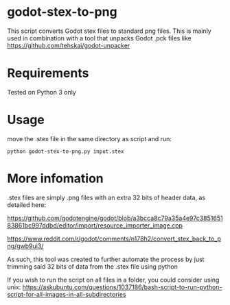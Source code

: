 # godot-stex-to-png

This script converts Godot stex files to standard png files. This is mainly used in combination with a tool that unpacks Godot .pck files 
like https://github.com/tehskai/godot-unpacker

# Requirements
Tested on Python 3 only

# Usage 
move the .stex file in the same directory as script and run:
```
python godot-stex-to-png.py input.stex
```

# More infomation
.stex files are simply .png files with an extra 32 bits of header data, as detailed here:

https://github.com/godotengine/godot/blob/a3bcca8c79a35a4e97c385165183861bc997ddbd/editor/import/resource_importer_image.cpp

https://www.reddit.com/r/godot/comments/n178h2/convert_stex_back_to_png/gwb9ui3/

As such, this tool was created to further automate the process by just trimming said 32 bits of data from the .stex file using python

If you wish to run the script on all files in a folder, you could consider using unix: 
https://askubuntu.com/questions/1037186/bash-script-to-run-python-script-for-all-images-in-all-subdirectories
